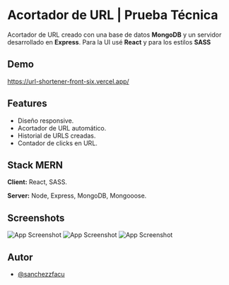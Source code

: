 
# Acortador de URL | Prueba Técnica

Acortador de URL creado con una base de datos **MongoDB** y un servidor
desarrollado en **Express**. Para la UI usé **React** y para 
los estilos **SASS**

## Demo

https://url-shortener-front-six.vercel.app/


## Features

- Diseño responsive.
- Acortador de URL automático.
- Historial de URLS creadas.
- Contador de clicks en URL.


## Stack MERN

**Client:** React, SASS.

**Server:** Node, Express, MongoDB, Mongooose.


## Screenshots

![App Screenshot](https://i.imgur.com/lwBAEBr.png)
![App Screenshot](https://imgur.com/8KDuKgp.png)
![App Screenshot](https://imgur.com/D6qFO7K.png)


## Autor

- [@sanchezzfacu](https://github.com/sanchezzfacu)

